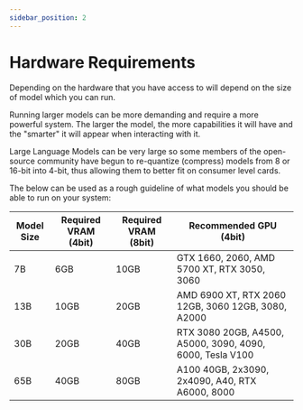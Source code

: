 ```yaml
---
sidebar_position: 2
---
```


# Hardware Requirements

Depending on the hardware that you have access to will depend on the size of model which you can run. 

Running larger models can be more demanding and require a more powerful system. The larger the model, the more capabilities it will have and the "smarter" it will appear when interacting with it.

Large Language Models can be very large so some members of the open-source community have begun to re-quantize (compress) models from 8 or 16-bit into 4-bit, thus allowing them to better fit on consumer level cards.

The below can be used as a rough guideline of what models you should be able to run on your system:

| Model Size | Required VRAM (4bit) | Required VRAM (8bit) | Recommended GPU (4bit) |
|---|---|---|---|
| 7B   | 6GB   | 10GB | GTX 1660, 2060, AMD 5700 XT, RTX 3050, 3060 |
| 13B  | 10GB  | 20GB | AMD 6900 XT, RTX 2060 12GB, 3060 12GB, 3080, A2000 |
| 30B  | 20GB  | 40GB | RTX 3080 20GB, A4500, A5000, 3090, 4090, 6000, Tesla V100 |
| 65B  | 40GB  | 80GB | A100 40GB, 2x3090, 2x4090, A40, RTX A6000, 8000 |
